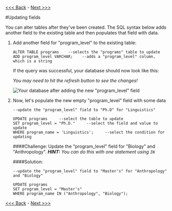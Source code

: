 [<<< Back](https://github.com/GCDigitalFellows/GCDRI_databases/blob/master/sections/3-insertdata.md) - [Next >>>](https://github.com/GCDigitalFellows/GCDRI_databases/blob/master/sections/5-foreignkeys.md)  

#Updating fields  

You can alter tables after they've been created. The SQL syntax below adds another field to the existing table and then populates that field with data.    

1. Add another field for "program_level" to the existing table:   

	```
	ALTER TABLE programs    --selects the "programs" table to update
	ADD program_level VARCHAR;    --adds a "program_level" column, which is a string
	```

	If the query was successful, your database should now look like this:  

	*You may need to hit the refresh button to see the changes!*

	![Your database after adding the new "program_level" field](https://github.com/GCDigitalFellows/GCDRI_databases/blob/master/images/new_field.png)  



2. Now, let's populate the new empty "program_level" field with some data  
	```
	--update the "program_level" field to "Ph.D" for "Linguistics"

	UPDATE programs		--select the table to update
	SET program_level = "Ph.D."		--select the field and value to update
	WHERE program_name = 'Linguistics';		--select the condition for updating
	```  

	####Challenge: Update the "program_level" field for "Biology" and "Anthropology".
	_**HINT:** You can do this with one statement using `IN`_


	####Solution:

	```
	--update the "program_level" field to "Master's" for "Anthropology" and "Biology"

	UPDATE programs
	SET program_level = "Master's"
	WHERE program_name IN ("Anthropology", "Biology");
	```  
	
[<<< Back](https://github.com/GCDigitalFellows/GCDRI_databases/blob/master/sections/3-insertdata.md) - [Next >>>](https://github.com/GCDigitalFellows/GCDRI_databases/blob/master/sections/5-foreignkeys.md)